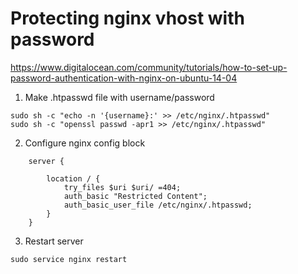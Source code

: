 # Protecting nginx vhost with password

https://www.digitalocean.com/community/tutorials/how-to-set-up-password-authentication-with-nginx-on-ubuntu-14-04

1. Make .htpasswd file with username/password
```
sudo sh -c "echo -n '{username}:' >> /etc/nginx/.htpasswd"
sudo sh -c "openssl passwd -apr1 >> /etc/nginx/.htpasswd"
```

2. Configure nginx config block
```
	server {

	    location / {
	        try_files $uri $uri/ =404;
	        auth_basic "Restricted Content";
	        auth_basic_user_file /etc/nginx/.htpasswd;
	    }
	}
```

3. Restart server
```
sudo service nginx restart
```